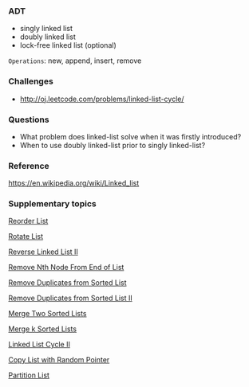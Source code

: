 ### ADT

* singly linked list
* doubly linked list
* lock-free linked list (optional)

`Operations`: new, append, insert, remove

### Challenges

* http://oj.leetcode.com/problems/linked-list-cycle/

### Questions

* What problem does linked-list solve when it was firstly introduced?
* When to use doubly linked-list prior to singly linked-list?

### Reference

https://en.wikipedia.org/wiki/Linked_list

### Supplementary topics

[Reorder List](http://oj.leetcode.com/problems/reorder-list/)

[Rotate List](http://oj.leetcode.com/problems/rotate-list/)

[Reverse Linked List II](http://oj.leetcode.com/problems/reverse-linked-list-ii/)

[Remove Nth Node From End of List](http://oj.leetcode.com/problems/remove-nth-node-from-end-of-list/)

[Remove Duplicates from Sorted List](http://oj.leetcode.com/problems/remove-duplicates-from-sorted-list/)

[Remove Duplicates from Sorted List II](http://oj.leetcode.com/problems/remove-duplicates-from-sorted-list-ii/)

[Merge Two Sorted Lists](http://oj.leetcode.com/problems/merge-two-sorted-lists/)

[Merge k Sorted Lists](http://oj.leetcode.com/problems/merge-k-sorted-lists/)

[Linked List Cycle II ](http://oj.leetcode.com/problems/linked-list-cycle-ii/)

[Copy List with Random Pointer](http://oj.leetcode.com/problems/copy-list-with-random-pointer/)

[Partition List](http://oj.leetcode.com/problems/partition-list/)

